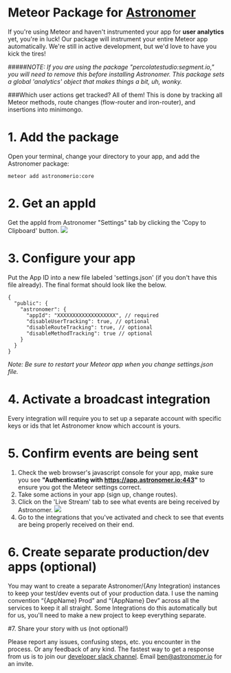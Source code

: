 # Meteor Package for [Astronomer](http://astronomer.io)

If you're using Meteor and haven't instrumented your app for **user analytics** yet, you're in luck! Our package will instrument your entire Meteor app automatically. We're still in active development, but we'd love to have you kick the tires!


#####*NOTE: If you are using the package "percolatestudio:segment.io," you will need to remove this before installing Astronomer. This package sets a global 'analytics' object that makes things a bit, uh, wonky.*

###Which user actions get tracked?
All of them! This is done by tracking all Meteor methods, route changes (flow-router and iron-router), and insertions into minimongo.

# 1. Add the package

Open your terminal, change your directory to your app, and add the Astronomer package:

```meteor add astronomerio:core```

# 2. Get an appId

Get the appId from Astronomer "Settings" tab by clicking the 'Copy to Clipboard' button. 
<img src="https://www.filepicker.io/api/file/6WLcSszVRBWWpdSgoQ9K">

# 3.  Configure your app

Put the App ID into a new file labeled 'settings.json' (if you don't have this file already). The final format should look like the below.

```
{
  "public": {
    "astronomer": {
      "appId": "XXXXXXXXXXXXXXXXXXX", // required
      "disableUserTracking": true, // optional
      "disableRouteTracking": true, // optional
      "disableMethodTracking": true // optional
    }
  }
}
```

<i>Note: Be sure to restart your Meteor app when you change settings.json file.</i>

# 4. Activate a broadcast integration

Every integration will require you to set up a separate account with specific keys or ids that let Astronomer know which account is yours.

# 5. Confirm events are being sent

1. Check the web browser's javascript console for your app, make sure you see **"Authenticating with https://app.astronomer.io:443"** to ensure you got the Meteor settings correct.
2. Take some actions in your app (sign up, change routes).
3. Click on the 'Live Stream' tab to see what events are being received by Astronomer.
![](https://www.filepicker.io/api/file/5AtXbBF8SIe6FMD8iLKU)
4. Go to the integrations that you've activated and check to see that events are being properly received  on their end. 

# 6. Create separate production/dev apps (optional)

You may want to create a separate Astronomer/{Any Integration) instances to keep your test/dev events out of your production data. I use the naming convention “{AppName} Prod” and “{AppName} Dev” across all the services to keep it all straight. Some Integrations do this automatically but for us, you'll need to make a new project to keep everything separate.

#7. Share your story with us (not optional!)

Please report any issues, confusing steps, etc. you encounter in the process. Or any feedback of any kind. The fastest way to get a response from us is to join our [developer slack channel](https://astronomerchat.slack.com). Email [ben@astronomer.io](mailto:ben@astronomer.io) for an invite.

